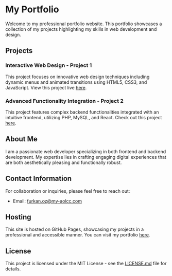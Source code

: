 # My Portfolio

Welcome to my professional portfolio website. This portfolio showcases a collection of my projects highlighting my skills in web development and design.

## Projects

### Interactive Web Design - Project 1
This project focuses on innovative web design techniques including dynamic menus and animated transitions using HTML5, CSS3, and JavaScript. View this project live [here](https://github.com/Metinasli).

### Advanced Functionality Integration - Project 2
This project features complex backend functionalities integrated with an intuitive frontend, utilizing PHP, MySQL, and React. Check out this project [here](https://github.com/Metinasli).

## About Me

I am a passionate web developer specializing in both frontend and backend development. My expertise lies in crafting engaging digital experiences that are both aesthetically pleasing and functionally robust.

## Contact Information

For collaboration or inquiries, please feel free to reach out:
- Email: [furkan.oz@my-aolcc.com](mailto:furkan.oz@my-aolcc.com)

## Hosting

This site is hosted on GitHub Pages, showcasing my projects in a professional and accessible manner. You can visit my portfolio [here](https://github.com/Metinasli).

## License

This project is licensed under the MIT License - see the [LICENSE.md](LICENSE.md) file for details.
